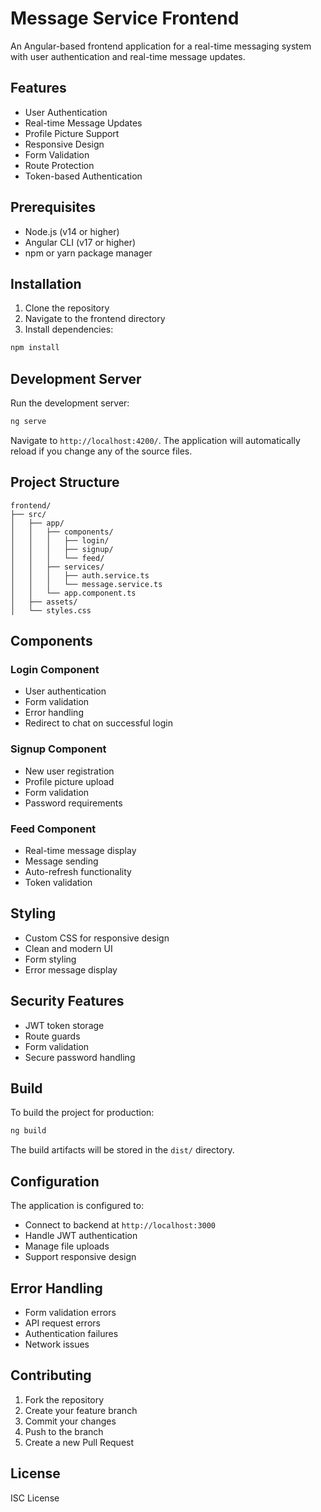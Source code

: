 # Message Service Frontend

An Angular-based frontend application for a real-time messaging system with user authentication and real-time message updates.

## Features

- User Authentication
- Real-time Message Updates
- Profile Picture Support
- Responsive Design
- Form Validation
- Route Protection
- Token-based Authentication

## Prerequisites

- Node.js (v14 or higher)
- Angular CLI (v17 or higher)
- npm or yarn package manager

## Installation

1. Clone the repository
2. Navigate to the frontend directory
3. Install dependencies:

```bash
npm install
```

## Development Server

Run the development server:

```bash
ng serve
```

Navigate to `http://localhost:4200/`. The application will automatically reload if you change any of the source files.

## Project Structure

```plaintext
frontend/
├── src/
│   ├── app/
│   │   ├── components/
│   │   │   ├── login/
│   │   │   ├── signup/
│   │   │   └── feed/
│   │   ├── services/
│   │   │   ├── auth.service.ts
│   │   │   └── message.service.ts
│   │   └── app.component.ts
│   ├── assets/
│   └── styles.css
```

## Components

### Login Component
- User authentication
- Form validation
- Error handling
- Redirect to chat on successful login

### Signup Component
- New user registration
- Profile picture upload
- Form validation
- Password requirements

### Feed Component
- Real-time message display
- Message sending
- Auto-refresh functionality
- Token validation

## Styling

- Custom CSS for responsive design
- Clean and modern UI
- Form styling
- Error message display

## Security Features

- JWT token storage
- Route guards
- Form validation
- Secure password handling

## Build

To build the project for production:

```bash
ng build
```

The build artifacts will be stored in the `dist/` directory.

## Configuration

The application is configured to:
- Connect to backend at `http://localhost:3000`
- Handle JWT authentication
- Manage file uploads
- Support responsive design

## Error Handling

- Form validation errors
- API request errors
- Authentication failures
- Network issues

## Contributing

1. Fork the repository
2. Create your feature branch
3. Commit your changes
4. Push to the branch
5. Create a new Pull Request

## License

ISC License
